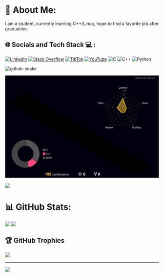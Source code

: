 # 💫 About Me:
I am a student, currently learning C++/Linux, hope to find a favorite job after graduation.


## 🌐 Socials and Tech Stack 💻 :
[![LinkedIn](https://img.shields.io/badge/LinkedIn-%230077B5.svg?logo=linkedin&logoColor=white)](https://linkedin.com/in/付平权) 
[![Stack Overflow](https://img.shields.io/badge/-Stackoverflow-FE7A16?logo=stack-overflow&logoColor=white)](https://stackoverflow.com/users/user24431214) 
[![TikTok](https://img.shields.io/badge/TikTok-%23000000.svg?logo=TikTok&logoColor=white)](https://tiktok.com/@zero00seven) 
[![YouTube](https://img.shields.io/badge/YouTube-%23FF0000.svg?logo=YouTube&logoColor=white)](https://youtube.com/@user-my8sc6gx9k) 
![C](https://img.shields.io/badge/c-%2300599C.svg?style=flat&logo=c&logoColor=white) 
![C++](https://img.shields.io/badge/c++-%2300599C.svg?style=flat&logo=c%2B%2B&logoColor=white) 
![Python](https://img.shields.io/badge/python-3670A0?style=flat&logo=python&logoColor=ffdd54)
  
  
  <picture>
  <source media="(prefers-color-scheme: dark)" srcset="https://github.com/Pingquan2024/Pingquan2024/blob/output/github-contribution-grid-snake-dark.svg" />
  <source media="(prefers-color-scheme: light)" srcset="https://github.com/Pingquan2024/Pingquan2024/blob/output/github-contribution-grid-snake.svg" />
  <img alt="github-snake" src="github-snake.svg" />
</picture>

![profile-3d-contrib](./profile-3d-contrib/profile-night-rainbow.svg)

<img src="https://www.animatedimages.org/data/media/562/animated-line-image-0184.gif" width="1920"/>




# 📊 GitHub Stats:
![](https://github-readme-stats.vercel.app/api?username=Pingquan2024&theme=nightowl&hide_border=false&include_all_commits=false&count_private=false)
![](https://github-readme-streak-stats.herokuapp.com/?user=Pingquan2024&theme=nightowl&hide_border=false)
<!-- ![](https://github-readme-stats.vercel.app/api/top-langs/?username=Pingquan2024&theme=nightowl&hide_border=false&include_all_commits=false&count_private=false&layout=compact) -->

## 🏆 GitHub Trophies
![](https://github-profile-trophy.vercel.app/?username=Pingquan2024&theme=juicyfresh&no-frame=true&no-bg=true&margin-w=4)


---
[![](https://visitcount.itsvg.in/api?id=Pingquan2024&icon=4&color=12)](https://visitcount.itsvg.in)

<!-- Proudly created with GPRM ( https://gprm.itsvg.in ) -->
